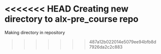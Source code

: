 <<<<<<< HEAD
Creating new directory to alx-pre_course repo
=======
Making directory in repository
>>>>>>> 487a12b022014e5079ee94bfb8d7926da2c2c883
